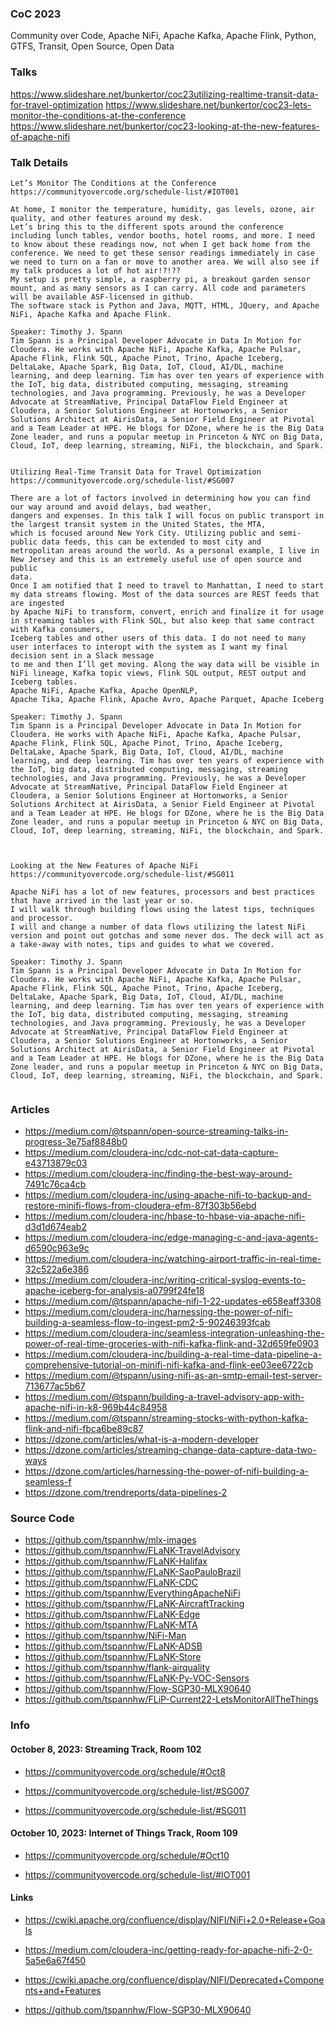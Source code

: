 ### CoC 2023

Community over Code, Apache NiFi, Apache Kafka, Apache Flink, Python, GTFS, Transit, Open Source, Open Data




### Talks

https://www.slideshare.net/bunkertor/coc23utilizing-realtime-transit-data-for-travel-optimization
https://www.slideshare.net/bunkertor/coc23-lets-monitor-the-conditions-at-the-conference
https://www.slideshare.net/bunkertor/coc23-looking-at-the-new-features-of-apache-nifi

### Talk Details

````
Let’s Monitor The Conditions at the Conference
https://communityovercode.org/schedule-list/#IOT001

At home, I monitor the temperature, humidity, gas levels, ozone, air quality, and other features around my desk.
Let’s bring this to the different spots around the conference including lunch tables, vendor booths, hotel rooms, and more. I need to know about these readings now, not when I get back home from the conference. We need to get these sensor readings immediately in case we need to turn on a fan or move to another area. We will also see if my talk produces a lot of hot air!?!??
My setup is pretty simple, a raspberry pi, a breakout garden sensor mount, and as many sensors as I can carry. All code and parameters will be available ASF-licensed in github.
The software stack is Python and Java, MQTT, HTML, JQuery, and Apache NiFi, Apache Kafka and Apache Flink.

Speaker: Timothy J. Spann
Tim Spann is a Principal Developer Advocate in Data In Motion for Cloudera. He works with Apache NiFi, Apache Kafka, Apache Pulsar, Apache Flink, Flink SQL, Apache Pinot, Trino, Apache Iceberg, DeltaLake, Apache Spark, Big Data, IoT, Cloud, AI/DL, machine learning, and deep learning. Tim has over ten years of experience with the IoT, big data, distributed computing, messaging, streaming technologies, and Java programming. Previously, he was a Developer Advocate at StreamNative, Principal DataFlow Field Engineer at Cloudera, a Senior Solutions Engineer at Hortonworks, a Senior Solutions Architect at AirisData, a Senior Field Engineer at Pivotal and a Team Leader at HPE. He blogs for DZone, where he is the Big Data Zone leader, and runs a popular meetup in Princeton & NYC on Big Data, Cloud, IoT, deep learning, streaming, NiFi, the blockchain, and Spark.


Utilizing Real-Time Transit Data for Travel Optimization
https://communityovercode.org/schedule-list/#SG007

There are a lot of factors involved in determining how you can find our way around and avoid delays, bad weather,
dangers and expenses. In this talk I will focus on public transport in the largest transit system in the United States, the MTA,
which is focused around New York City. Utilizing public and semi-public data feeds, this can be extended to most city and
metropolitan areas around the world. As a personal example, I live in New Jersey and this is an extremely useful use of open source and public
data.
Once I am notified that I need to travel to Manhattan, I need to start my data streams flowing. Most of the data sources are REST feeds that are ingested
by Apache NiFi to transform, convert, enrich and finalize it for usage in streaming tables with Flink SQL, but also keep that same contract with Kafka consumers,
Iceberg tables and other users of this data. I do not need to many user interfaces to interopt with the system as I want my final decision sent in a Slack message
to me and then I’ll get moving. Along the way data will be visible in NiFi lineage, Kafka topic views, Flink SQL output, REST output and Iceberg tables.
Apache NiFi, Apache Kafka, Apache OpenNLP,
Apache Tika, Apache Flink, Apache Avro, Apache Parquet, Apache Iceberg

Speaker: Timothy J. Spann
Tim Spann is a Principal Developer Advocate in Data In Motion for Cloudera. He works with Apache NiFi, Apache Kafka, Apache Pulsar, Apache Flink, Flink SQL, Apache Pinot, Trino, Apache Iceberg, DeltaLake, Apache Spark, Big Data, IoT, Cloud, AI/DL, machine learning, and deep learning. Tim has over ten years of experience with the IoT, big data, distributed computing, messaging, streaming technologies, and Java programming. Previously, he was a Developer Advocate at StreamNative, Principal DataFlow Field Engineer at Cloudera, a Senior Solutions Engineer at Hortonworks, a Senior Solutions Architect at AirisData, a Senior Field Engineer at Pivotal and a Team Leader at HPE. He blogs for DZone, where he is the Big Data Zone leader, and runs a popular meetup in Princeton & NYC on Big Data, Cloud, IoT, deep learning, streaming, NiFi, the blockchain, and Spark.



Looking at the New Features of Apache NiFi
https://communityovercode.org/schedule-list/#SG011

Apache NiFi has a lot of new features, processors and best practices that have arrived in the last year or so.
I will walk through building flows using the latest tips, techniques and processor.
I will and change a number of data flows utilizing the latest NiFi version and point out gotchas and some never dos. The deck will act as a take-away with notes, tips and guides to what we covered.

Speaker: Timothy J. Spann
Tim Spann is a Principal Developer Advocate in Data In Motion for Cloudera. He works with Apache NiFi, Apache Kafka, Apache Pulsar, Apache Flink, Flink SQL, Apache Pinot, Trino, Apache Iceberg, DeltaLake, Apache Spark, Big Data, IoT, Cloud, AI/DL, machine learning, and deep learning. Tim has over ten years of experience with the IoT, big data, distributed computing, messaging, streaming technologies, and Java programming. Previously, he was a Developer Advocate at StreamNative, Principal DataFlow Field Engineer at Cloudera, a Senior Solutions Engineer at Hortonworks, a Senior Solutions Architect at AirisData, a Senior Field Engineer at Pivotal and a Team Leader at HPE. He blogs for DZone, where he is the Big Data Zone leader, and runs a popular meetup in Princeton & NYC on Big Data, Cloud, IoT, deep learning, streaming, NiFi, the blockchain, and Spark.


````


### Articles

* https://medium.com/@tspann/open-source-streaming-talks-in-progress-3e75af8848b0
* https://medium.com/cloudera-inc/cdc-not-cat-data-capture-e43713879c03
* https://medium.com/cloudera-inc/finding-the-best-way-around-7491c76ca4cb
* https://medium.com/cloudera-inc/using-apache-nifi-to-backup-and-restore-minifi-flows-from-cloudera-efm-87f303b56ebd
* https://medium.com/cloudera-inc/hbase-to-hbase-via-apache-nifi-d3d1d674eab2
* https://medium.com/cloudera-inc/edge-managing-c-and-java-agents-d6590c963e9c
* https://medium.com/cloudera-inc/watching-airport-traffic-in-real-time-32c522a6e386
* https://medium.com/cloudera-inc/writing-critical-syslog-events-to-apache-iceberg-for-analysis-a0799f24fe18
* https://medium.com/@tspann/apache-nifi-1-22-updates-e658eaff3308
* https://medium.com/cloudera-inc/harnessing-the-power-of-nifi-building-a-seamless-flow-to-ingest-pm2-5-90246393fcab
* https://medium.com/cloudera-inc/seamless-integration-unleashing-the-power-of-real-time-groceries-with-nifi-kafka-flink-and-32d659fe0903
* https://medium.com/cloudera-inc/building-a-real-time-data-pipeline-a-comprehensive-tutorial-on-minifi-nifi-kafka-and-flink-ee03ee6722cb
* https://medium.com/@tspann/using-nifi-as-an-smtp-email-test-server-713677ac5b67
* https://medium.com/@tspann/building-a-travel-advisory-app-with-apache-nifi-in-k8-969b44c84958
* https://medium.com/@tspann/streaming-stocks-with-python-kafka-flink-and-nifi-fbca6be89c87
* https://dzone.com/articles/what-is-a-modern-developer
* https://dzone.com/articles/streaming-change-data-capture-data-two-ways
* https://dzone.com/articles/harnessing-the-power-of-nifi-building-a-seamless-f
* https://dzone.com/trendreports/data-pipelines-2


### Source Code

* https://github.com/tspannhw/mlx-images
* https://github.com/tspannhw/FLaNK-TravelAdvisory
* https://github.com/tspannhw/FLaNK-Halifax
* https://github.com/tspannhw/FLaNK-SaoPauloBrazil
* https://github.com/tspannhw/FLaNK-CDC
* https://github.com/tspannhw/EverythingApacheNiFi
* https://github.com/tspannhw/FLaNK-AircraftTracking
* https://github.com/tspannhw/FLaNK-Edge
* https://github.com/tspannhw/FLaNK-MTA
* https://github.com/tspannhw/NiFi-Man
* https://github.com/tspannhw/FLaNK-ADSB
* https://github.com/tspannhw/FLaNK-Store
* https://github.com/tspannhw/flank-airquality
* https://github.com/tspannhw/FLaNK-Py-VOC-Sensors
* https://github.com/tspannhw/Flow-SGP30-MLX90640
* https://github.com/tspannhw/FLiP-Current22-LetsMonitorAllTheThings



### Info

#### October 8, 2023: Streaming Track, Room 102 

* https://communityovercode.org/schedule/#Oct8 

* https://communityovercode.org/schedule-list/#SG007 

* https://communityovercode.org/schedule-list/#SG011

#### October 10, 2023: Internet of Things Track, Room 109 

* https://communityovercode.org/schedule/#Oct10 

* https://communityovercode.org/schedule-list/#IOT001


#### Links

* https://cwiki.apache.org/confluence/display/NIFI/NiFi+2.0+Release+Goals 

* https://medium.com/cloudera-inc/getting-ready-for-apache-nifi-2-0-5a5e6a67f450 

* https://cwiki.apache.org/confluence/display/NIFI/Deprecated+Components+and+Features
  
* https://github.com/tspannhw/Flow-SGP30-MLX90640

